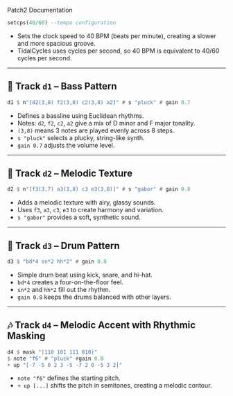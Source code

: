 Patch2 Documentation

```haskell
setcps(40/60) --tempo configuration
```
- Sets the clock speed to 40 BPM (beats per minute), creating a slower and more spacious groove.
- TidalCycles uses cycles per second, so 40 BPM is equivalent to 40/60 cycles per second.

---

## 🎸 Track `d1` – Bass Pattern

```haskell
d1 $ n"[d2(3,8) f2(3,8) c2(3,8) a2]" # s "pluck" # gain 0.7
```
- Defines a bassline using Euclidean rhythms.
- Notes: `d2`, `f2`, `c2`, `a2` give a mix of D minor and F major tonality.
- `(3,8)` means 3 notes are played evenly across 8 steps.
- `s "pluck"` selects a plucky, string-like synth.
- `gain 0.7` adjusts the volume level.

---

## 🎹 Track `d2` – Melodic Texture
```haskell
d2 $ n"[f3(3,7) a3(3,8) c3 e3(3,8)]" # s "gabor" # gain 0.8
```
- Adds a melodic texture with airy, glassy sounds.
- Uses `f3`, `a3`, `c3`, `e3` to create harmony and variation.
- `s "gabor"` provides a soft, synthetic sound.

---

## 🥁 Track `d3` – Drum Pattern
```haskell
d3 $ "bd*4 sn*2 hh*2" # gain 0.8
```
- Simple drum beat using kick, snare, and hi-hat.
- `bd*4` creates a four-on-the-floor feel.
- `sn*2` and `hh*2` fill out the rhythm.
- `gain 0.8` keeps the drums balanced with other layers.

---

## 🎶 Track `d4` – Melodic Accent with Rhythmic Masking
```haskell
d4 $ mask "[110 101 111 010]"
$ note "f6" # "pluck" #gain 0.8
+ up "[-7 -5 0 2 3 -5 -7 2 0 -5 3 2]"
```
- `note "f6"` defines the starting pitch.
- `+ up [...]` shifts the pitch in semitones, creating a melodic contour.

